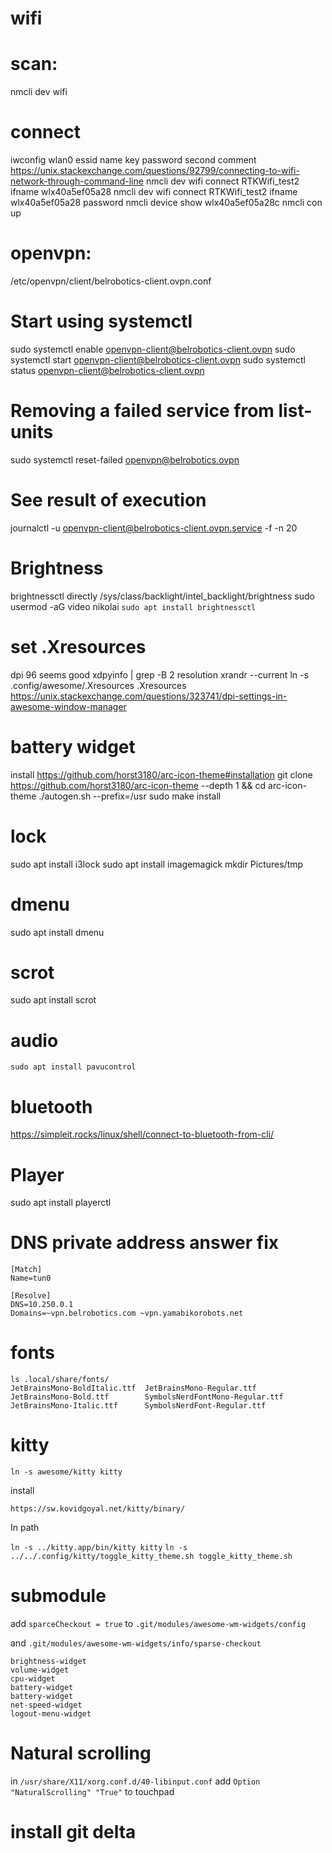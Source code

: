 # wifi
# scan:
nmcli dev wifi
# connect
iwconfig wlan0 essid name key password
second comment
https://unix.stackexchange.com/questions/92799/connecting-to-wifi-network-through-command-line
nmcli dev wifi connect RTKWifi_test2 ifname wlx40a5ef05a28
nmcli dev wifi connect RTKWifi_test2 ifname wlx40a5ef05a28 password
nmcli device show wlx40a5ef05a28c
nmcli con up <mySSID>

# openvpn:
/etc/openvpn/client/belrobotics-client.ovpn.conf
# Start using systemctl
sudo systemctl enable openvpn-client@belrobotics-client.ovpn
sudo systemctl start openvpn-client@belrobotics-client.ovpn
sudo systemctl status openvpn-client@belrobotics-client.ovpn
# Removing a failed service from list-units
sudo systemctl reset-failed openvpn@belrobotics.ovpn

# See result of execution
journalctl -u openvpn-client@belrobotics-client.ovpn.service -f -n 20

# Brightness
brightnessctl
directly /sys/class/backlight/intel_backlight/brightness
sudo usermod -aG video nikolai
`sudo apt install brightnessctl`

# set .Xresources
dpi 96 seems good
xdpyinfo | grep -B 2 resolution
xrandr --current
ln -s .config/awesome/.Xresources .Xresources
https://unix.stackexchange.com/questions/323741/dpi-settings-in-awesome-window-manager

# battery widget
install
https://github.com/horst3180/arc-icon-theme#installation
git clone https://github.com/horst3180/arc-icon-theme --depth 1 && cd arc-icon-theme
./autogen.sh --prefix=/usr
sudo make install

# lock
sudo apt install i3lock
sudo apt install imagemagick
mkdir Pictures/tmp

# dmenu
sudo apt install dmenu

# scrot
sudo apt install scrot

# audio
`sudo apt install pavucontrol`

# bluetooth
https://simpleit.rocks/linux/shell/connect-to-bluetooth-from-cli/

# Player
sudo apt install playerctl

# DNS private address answer fix
```
[Match]
Name=tun0

[Resolve]
DNS=10.250.0.1
Domains=~vpn.belrobotics.com ~vpn.yamabikorobots.net
```

# fonts

```
ls .local/share/fonts/
JetBrainsMono-BoldItalic.ttf  JetBrainsMono-Regular.ttf
JetBrainsMono-Bold.ttf        SymbolsNerdFontMono-Regular.ttf
JetBrainsMono-Italic.ttf      SymbolsNerdFont-Regular.ttf
```

# kitty
`ln -s awesome/kitty kitty`

install

`https://sw.kovidgoyal.net/kitty/binary/`

In path

`ln -s ../kitty.app/bin/kitty kitty`
`ln -s ../../.config/kitty/toggle_kitty_theme.sh toggle_kitty_theme.sh`

# submodule

add `sparceCheckout = true` to `.git/modules/awesome-wm-widgets/config`

and `.git/modules/awesome-wm-widgets/info/sparse-checkout`

```
brightness-widget
volume-widget
cpu-widget
battery-widget
battery-widget
net-speed-widget
logout-menu-widget
```

# Natural scrolling

in `/usr/share/X11/xorg.conf.d/40-libinput.conf` add `Option "NaturalScrolling" "True"` to touchpad

# install git delta
